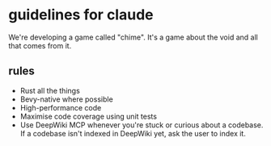 # guidelines for claude

We're developing a game called "chime". It's a game about the void and all that comes from it.

## rules
* Rust all the things
* Bevy-native where possible
* High-performance code
* Maximise code coverage using unit tests
* Use DeepWiki MCP whenever you're stuck or curious about a codebase. If a codebase isn't indexed in DeepWiki yet, ask the user to index it.
